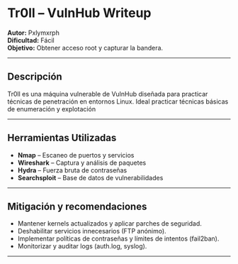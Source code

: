 # Tr0ll – VulnHub Writeup

**Autor:** Pxlymxrph  
**Dificultad:** Fácil  
**Objetivo:** Obtener acceso root y capturar la bandera.

---

## Descripción

Tr0ll es una máquina vulnerable de VulnHub diseñada para practicar técnicas de penetración en entornos Linux. Ideal practicar técnicas básicas de enumeración y explotación

---

## Herramientas Utilizadas

- **Nmap** – Escaneo de puertos y servicios  
- **Wireshark** – Captura y análisis de paquetes
- **Hydra** – Fuerza bruta de contraseñas  
- **Searchsploit** – Base de datos de vulnerabilidades

---

## Mitigación y recomendaciones

- Mantener kernels actualizados y aplicar parches de seguridad.
- Deshabilitar servicios innecesarios (FTP anónimo).
- Implementar políticas de contraseñas y límites de intentos (fail2ban).
- Monitorizar y auditar logs (auth.log, syslog).

---